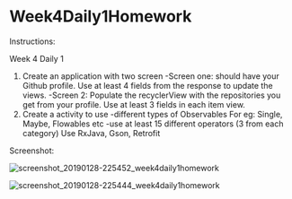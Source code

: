 # Week4Daily1Homework

Instructions:

Week 4 Daily 1
1. Create an application with two screen 
 -Screen one: should have your Github profile. Use at least 4 fields from the response to update the views.
 -Screen 2: Populate the recyclerView with the repositories you get from your profile. Use at least 3 fields in each item view.
2. Create a activity to use
-different types of Observables For eg: Single, Maybe, Flowables etc
-use at least 15 different operators (3 from each category)
Use RxJava, Gson, Retrofit

Screenshot:

![screenshot_20190128-225452_week4daily1homework](https://user-images.githubusercontent.com/46490503/51883314-675cc680-2350-11e9-8992-35316904a4b8.jpg)

![screenshot_20190128-225444_week4daily1homework](https://user-images.githubusercontent.com/46490503/51883321-6e83d480-2350-11e9-918f-599b1e5a6f9a.jpg)
